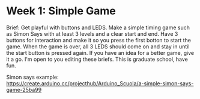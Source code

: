 # Week 1: Simple Game

Brief: Get playful with buttons and LEDS. Make a simple timing game such as Simon Says with at least 3 levels and a clear start and end. Have 3 buttons for interaction and make it so you press the first botton to start the game. When the game is
over, all 3 LEDS should come on and stay in until the start button is pressed again. If you have an idea for a better game, give it a go. I'm open to you editing these briefs. This is graduate school, have fun.

Simon says example: <a href="https://create.arduino.cc/projecthub/Arduino_Scuola/a-simple-simon-says-game-25ba99" target="_blank">https://create.arduino.cc/projecthub/Arduino_Scuola/a-simple-simon-says-game-25ba99</a>